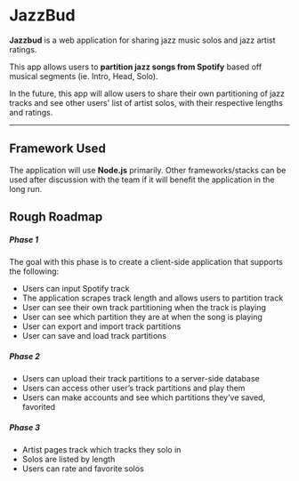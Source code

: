 # JazzBud 

**Jazzbud** is a web application for sharing jazz music solos and jazz artist ratings.

This app allows users to **partition jazz songs from Spotify** based off musical segments (ie. Intro, Head, Solo).

In the future, this app will allow users to share their own partitioning of jazz tracks and see other users' list of artist solos, with their respective lengths and ratings.

---
Framework Used
------
The application will use **Node.js** primarily. Other frameworks/stacks can be used after discussion with the team if it will benefit the application in the long run.

Rough Roadmap
------

##### Phase 1
The goal with this phase is to create a client-side application that supports the following:

- Users can input Spotify track
- The application scrapes track length and allows users to partition track
- User can see their own track partitioning when the track is playing
- User can see which partition they are at when the song is playing
- User can export and import track partitions
- User can save and load track partitions

##### Phase 2
- Users can upload their track partitions to a server-side database
- Users can access other user’s track partitions and play them
- Users can make accounts and see which partitions they’ve saved, favorited


##### Phase 3
- Artist pages track which tracks they solo in
- Solos are listed by length
- Users can rate and favorite solos

